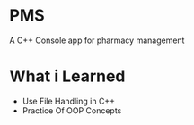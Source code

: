 # PMS
A C++ Console app for pharmacy management 
# What i Learned
* Use File Handling in C++
* Practice Of OOP Concepts

